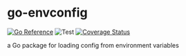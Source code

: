 # go-envconfig

[![Go Reference](https://pkg.go.dev/badge/github.com/m0t0k1ch1/go-envconfig.svg)](https://pkg.go.dev/github.com/m0t0k1ch1/go-envconfig)
![Test](https://github.com/m0t0k1ch1/go-envconfig/workflows/Test/badge.svg?branch=main)
[![Coverage Status](https://coveralls.io/repos/github/m0t0k1ch1/go-envconfig/badge.svg?branch=main)](https://coveralls.io/github/m0t0k1ch1/go-envconfig?branch=main)

a Go package for loading config from environment variables

